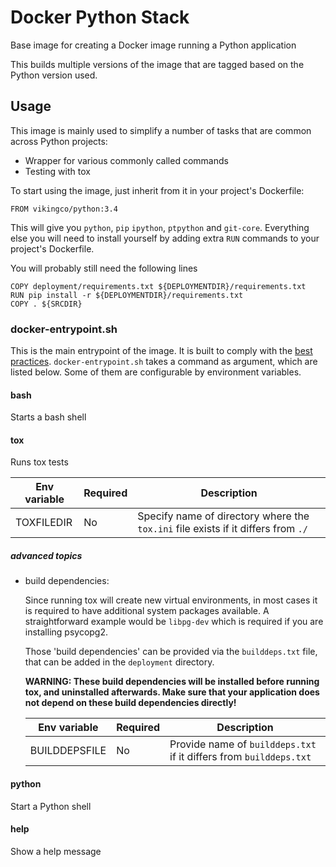 # Docker Python Stack

Base image for creating a Docker image running a Python application

This builds multiple versions of the image that are tagged based on the Python
version used.

## Usage

This image is mainly used to simplify a number of tasks that are common across
Python projects:
 - Wrapper for various commonly called commands
 - Testing with tox

To start using the image, just inherit from it in your project's Dockerfile:

    FROM vikingco/python:3.4

This will give you `python`, `pip` `ipython`, `ptpython` and `git-core`.
Everything else you will need to install yourself by adding extra `RUN`
commands to your project's Dockerfile.

You will probably still need the following lines

    COPY deployment/requirements.txt ${DEPLOYMENTDIR}/requirements.txt
    RUN pip install -r ${DEPLOYMENTDIR}/requirements.txt
    COPY . ${SRCDIR}


### docker-entrypoint.sh

This is the main entrypoint of the image. It is built to comply with the [best
practices](https://docs.docker.com/articles/dockerfile_best-practices/#entrypoint).
`docker-entrypoint.sh` takes a command as argument, which are listed below. Some of them are configurable by environment variables.

#### bash
Starts a bash shell

#### tox
Runs tox tests

Env variable | Required | Description
--- | --- | ---
TOXFILEDIR | No | Specify name of directory where the `tox.ini` file exists if it differs from `./`

##### advanced topics

*   build dependencies:

    Since running tox will create new virtual environments, in most cases it is required to have additional system
    packages available. A straightforward example would be `libpg-dev` which is required if you are installing psycopg2.

    Those 'build dependencies' can be provided via the `builddeps.txt` file, that can be added in the `deployment`
    directory.

    **WARNING: These build dependencies will be installed before running tox, and uninstalled afterwards. Make sure that
    your application does not depend on these build dependencies directly!**

    Env variable | Required | Description
    --- | --- | ---
    BUILDDEPSFILE | No | Provide name of `builddeps.txt` if it differs from `builddeps.txt`

#### python
Start a Python shell

#### help
Show a help message
